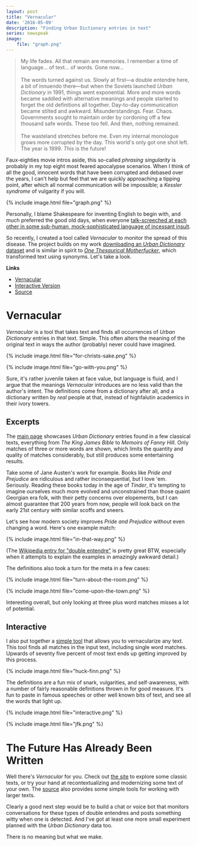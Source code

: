 ```yaml
---
layout: post
title: "Vernacular"
date: '2016-05-09'
description: "Finding Urban Dictionary entries in text"
series: newspeak
image:
    file: "graph.png"
---
```


> My life fades. All that remain are memories. I remember a time of language... of text... of words. Gone now...<br><br>
> The words turned against us. Slowly at first—a double entendre here, a bit of innuendo there—but when the Soviets launched *Urban Dictionary* in 1991, things went exponential. More and more words became saddled with alternative meanings and people started to forget the old definitions all together. Day-to-day communication became stilted and awkward. Misunderstandings. Fear. Chaos. Governments sought to maintain order by cordoning off a few thousand safe words. These too fell. And then, nothing remained.<br><br>
> The wasteland stretches before me. Even my internal monologue grows more corrupted by the day. This world's only got one shot left. The year is 1999. *This* is the future!

Faux-eighties movie intros aside, this so-called *phrasing singularity* is probably in my top eight most feared apocalypse scenarios. When I think of all the good, innocent words that have been corrupted and debased over the years, I can't help but feel that we are quickly approaching a tipping point, after which all normal communication will be impossible; a *Kessler syndrome* of vulgarity if you will. 

{% include image.html file="graph.png" %}

Personally, I blame Shakespeare for inventing English to begin with, and much preferred the good old days, when everyone [talk-screeched at each other in some sub-human, mock-sophisticated language of incessant insult](/dubious-wikipedia/).

So recently, I created a tool called *Vernacular* to monitor the spread of this disease. The project builds on my work [downloading an *Urban Dictionary* dataset][ud-data] and is similar in spirit to *[One Thesaurical Motherfucker][otm]*, which transformed text using synonyms. Let's take a look.

**Links**

* [Vernacular][site]
* [Interactive Version][interactive]
* [Source][src]

# Vernacular
*Vernacular* is a tool that takes text and finds all occurrences of *Urban Dictionary* entries in that text. Simple. This often alters the meaning of the original text in ways the author (probably) never could have imagined. 

{% include image.html file="for-christs-sake.png" %}

{% include image.html file="go-with-you.png" %}

Sure, it's rather juvenile taken at face value, but language is fluid, and I argue that the meanings *Vernacular* introduces are no less valid than the author's intent. The definitions come from a dictionary after all, and a dictionary written by *real* people at that, instead of highfalutin academics in their ivory towers.

## Excerpts
The [main page][site] showcases *Urban Dictionary* entries found in a few classical texts, everything from *The King James Bible* to *Memoirs of Fanny Hill*. Only matches of three or more words are shown, which limits the quantity and quality of matches considerably, but still produces some entertaining results.

Take some of Jane Austen's work for example. Books like *Pride and Prejudice* are ridiculous and rather inconsequential, but I love 'em. Seriously. Reading these books today in the age of *Tinder*, it's tempting to imagine ourselves much more evolved and unconstrained than those quaint Georgian era folk, with their petty concerns over elopements, but I can almost guarantee that 200 years from now, people will look back on the early 21st century with similar scoffs and sneers.

Let's see how modern society improves *Pride and Prejudice* without even changing a word. Here's one example match:

{% include image.html file="in-that-way.png" %}

(The [Wikipedia entry for "double entendre"](https://en.wikipedia.org/wiki/Double_entendre) is pretty great BTW, especially when it attempts to explain the examples in amazingly awkward detail.)

The definitions also took a turn for the meta in a few cases:


{% include image.html file="turn-about-the-room.png" %}

{% include image.html file="come-upon-the-town.png" %}

Interesting overall, but only looking at three plus word matches misses a lot of potential.


## Interactive
I also put together a [simple tool][interactive] that allows you to vernacularize any text. This tool finds all matches in the input text, including single word matches. Upwards of seventy five percent of most text ends up getting improved by this process.

{% include image.html file="huck-finn.png" %}


The definitions are a fun mix of snark, vulgarities, and self-awareness, with a number of fairly reasonable definitions thrown in for good measure. It's fun to paste in famous speeches or other well known bits of text, and see all the words that light up.

{% include image.html file="interactive.png" %}

{% include image.html file="jfk.png" %}


# The Future Has Already Been Written
Well there's *Vernacular* for you. Check out [the site][site] to explore some classic texts, or try your hand at recontextualizing and modernizing some text of your own. The [source][src] also provides some simple tools for working with larger texts.

Clearly a good next step would be to build a chat or voice bot that monitors conversations for these types of double entendres and posts something witty when one is detected. And I've got at least one more small experiment planned with the *Urban Dictionary* data too.

There is no meaning but what we make.


[site]: http://mattbierner.github.io/vernacular/
[interactive]: http://mattbierner.github.io/vernacular/interactive

[src]: https://github.com/mattbierner/vernacular
[otm]: /one-thesaurical-motherfucker
[ud-data]: /urban-dictionary-neural-network/
